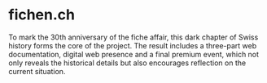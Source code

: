 # fichen.ch
To mark the 30th anniversary of the fiche affair, this dark chapter of Swiss history forms the core of the project. The result includes a three-part web documentation, digital web presence and a final premium event, which not only reveals the historical details but also encourages reflection on the current situation.
